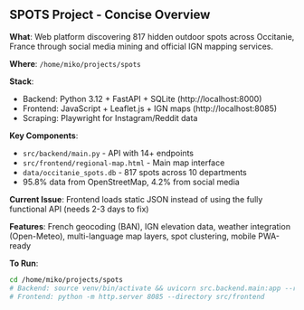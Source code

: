 ## SPOTS Project - Concise Overview

**What**: Web platform discovering 817 hidden outdoor spots across Occitanie, France through social media mining and official IGN mapping services.

**Where**: `/home/miko/projects/spots`

**Stack**: 
- Backend: Python 3.12 + FastAPI + SQLite (http://localhost:8000)
- Frontend: JavaScript + Leaflet.js + IGN maps (http://localhost:8085)
- Scraping: Playwright for Instagram/Reddit data

**Key Components**:
- `src/backend/main.py` - API with 14+ endpoints
- `src/frontend/regional-map.html` - Main map interface  
- `data/occitanie_spots.db` - 817 spots across 10 departments
- 95.8% data from OpenStreetMap, 4.2% from social media

**Current Issue**: Frontend loads static JSON instead of using the fully functional API (needs 2-3 days to fix)

**Features**: French geocoding (BAN), IGN elevation data, weather integration (Open-Meteo), multi-language map layers, spot clustering, mobile PWA-ready

**To Run**:
```bash
cd /home/miko/projects/spots
# Backend: source venv/bin/activate && uvicorn src.backend.main:app --reload
# Frontend: python -m http.server 8085 --directory src/frontend
```
